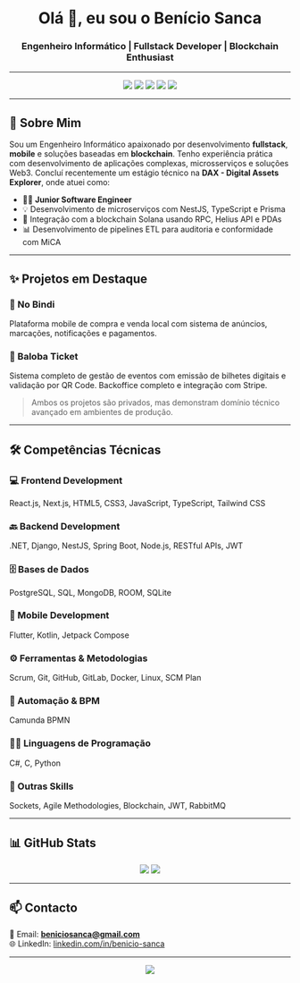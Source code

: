 <h1 align="center">Olá 👋, eu sou o Benício Sanca</h1>
<h3 align="center">Engenheiro Informático | Fullstack Developer | Blockchain Enthusiast</h3>

---

<p align="center">
  <img src="https://img.shields.io/badge/BackEnd-NestJS-red?style=for-the-badge&logo=nestjs&logoColor=white"/>
  <img src="https://img.shields.io/badge/FrontEnd-Next.js-black?style=for-the-badge&logo=next.js"/>
  <img src="https://img.shields.io/badge/Mobile-Flutter-blue?style=for-the-badge&logo=flutter"/>
  <img src="https://img.shields.io/badge/Blockchain-Solana-4300db?style=for-the-badge&logo=solana"/>
  <img src="https://img.shields.io/badge/DB-PostgreSQL-336791?style=for-the-badge&logo=postgresql&logoColor=white"/>
</p>

---

## 🚀 Sobre Mim

Sou um Engenheiro Informático apaixonado por desenvolvimento **fullstack**, **mobile** e soluções baseadas em **blockchain**. Tenho experiência prática com desenvolvimento de aplicações complexas, microsserviços e soluções Web3. Concluí recentemente um estágio técnico na **DAX - Digital Assets Explorer**, onde atuei como:

- 👨‍💻 **Junior Software Engineer**
- 💡 Desenvolvimento de microserviços com NestJS, TypeScript e Prisma
- 🔗 Integração com a blockchain Solana usando RPC, Helius API e PDAs
- 📊 Desenvolvimento de pipelines ETL para auditoria e conformidade com MiCA

---

## ✨ Projetos em Destaque

### 📱 No Bindi
Plataforma mobile de compra e venda local com sistema de anúncios, marcações, notificações e pagamentos.

### 🎫 Baloba Ticket
Sistema completo de gestão de eventos com emissão de bilhetes digitais e validação por QR Code. Backoffice completo e integração com Stripe.

> Ambos os projetos são privados, mas demonstram domínio técnico avançado em ambientes de produção.

---

## 🛠️ Competências Técnicas

### 💻 Frontend Development
React.js, Next.js, HTML5, CSS3, JavaScript, TypeScript, Tailwind CSS

### 🔙 Backend Development
.NET, Django, NestJS, Spring Boot, Node.js, RESTful APIs, JWT

### 🗄️ Bases de Dados
PostgreSQL, SQL, MongoDB, ROOM, SQLite

### 📱 Mobile Development
Flutter, Kotlin, Jetpack Compose

### ⚙️ Ferramentas & Metodologias
Scrum, Git, GitHub, GitLab, Docker, Linux, SCM Plan

### 🔁 Automação & BPM
Camunda BPMN

### 🧑‍💻 Linguagens de Programação
C#, C, Python

### 🧩 Outras Skills
Sockets, Agile Methodologies, Blockchain, JWT, RabbitMQ

---

## 📊 GitHub Stats

<p align="center">
  <img src="https://github-readme-stats.vercel.app/api?username=Benicio-Sanca&show_icons=true&theme=tokyonight" />
  <img src="https://github-readme-stats.vercel.app/api/top-langs/?username=Benicio-Sanca&layout=compact&theme=tokyonight"/>
</p>

---

## 📫 Contacto

📩 Email: **beniciosanca@gmail.com**  
🌐 LinkedIn: [linkedin.com/in/benicio-sanca](https://www.linkedin.com/in/benicio-sanca/)

---

<p align="center">
  <img src="https://capsule-render.vercel.app/api?type=waving&color=gradient&height=120&section=footer"/>
</p>
